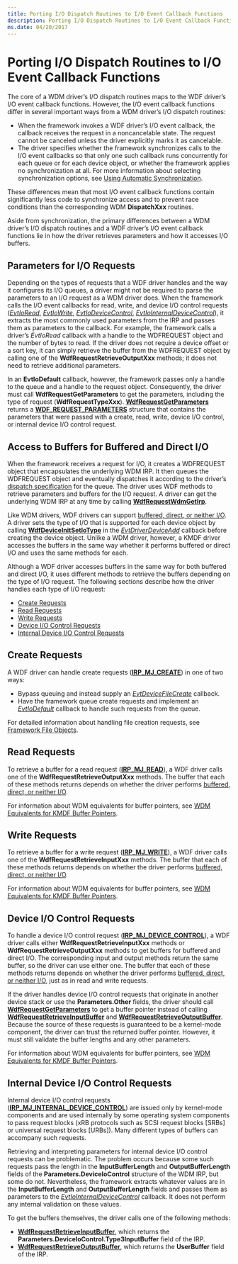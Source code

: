 ```yaml
---
title: Porting I/O Dispatch Routines to I/O Event Callback Functions
description: Porting I/O Dispatch Routines to I/O Event Callback Functions
ms.date: 04/20/2017
---
```


# Porting I/O Dispatch Routines to I/O Event Callback Functions


The core of a WDM driver’s I/O dispatch routines maps to the WDF driver’s I/O event callback functions. However, the I/O event callback functions differ in several important ways from a WDM driver’s I/O dispatch routines:

-   When the framework invokes a WDF driver’s I/O event callback, the callback receives the request in a noncancelable state. The request cannot be canceled unless the driver explicitly marks it as cancelable.
-   The driver specifies whether the framework synchronizes calls to the I/O event callbacks so that only one such callback runs concurrently for each queue or for each device object, or whether the framework applies no synchronization at all. For more information about selecting synchronization options, see [Using Automatic Synchronization](using-automatic-synchronization.md).

These differences mean that most I/O event callback functions contain significantly less code to synchronize access and to prevent race conditions than the corresponding WDM **DispatchXxx** routines.

Aside from synchronization, the primary differences between a WDM driver’s I/O dispatch routines and a WDF driver’s I/O event callback functions lie in how the driver retrieves parameters and how it accesses I/O buffers.

## Parameters for I/O Requests


Depending on the types of requests that a WDF driver handles and the way it configures its I/O queues, a driver might not be required to parse the parameters to an I/O request as a WDM driver does. When the framework calls the I/O event callbacks for read, write, and device I/O control requests ([*EvtIoRead*](/windows-hardware/drivers/ddi/wdfio/nc-wdfio-evt_wdf_io_queue_io_read), [*EvtIoWrite*](/windows-hardware/drivers/ddi/wdfio/nc-wdfio-evt_wdf_io_queue_io_write), [*EvtIoDeviceControl*](/windows-hardware/drivers/ddi/wdfio/nc-wdfio-evt_wdf_io_queue_io_device_control), [*EvtIoInternalDeviceControl*](/windows-hardware/drivers/ddi/wdfio/nc-wdfio-evt_wdf_io_queue_io_internal_device_control)), it extracts the most commonly used parameters from the IRP and passes them as parameters to the callback. For example, the framework calls a driver’s *EvtIoRead* callback with a handle to the WDFREQUEST object and the number of bytes to read. If the driver does not require a device offset or a sort key, it can simply retrieve the buffer from the WDFREQUEST object by calling one of the **WdfRequestRetrieveOutputXxx** methods; it does not need to retrieve additional parameters.

In an **EvtIoDefault** callback, however, the framework passes only a handle to the queue and a handle to the request object. Consequently, the driver must call **WdfRequestGetParameters** to get the parameters, including the type of request (**WdfRequestTypeXxx**). [**WdfRequestGetParameters**](/windows-hardware/drivers/ddi/wdfrequest/nf-wdfrequest-wdfrequestgetparameters) returns a [**WDF\_REQUEST\_PARAMETERS**](/windows-hardware/drivers/ddi/wdfrequest/ns-wdfrequest-_wdf_request_parameters) structure that contains the parameters that were passed with a create, read, write, device I/O control, or internal device I/O control request.

## Access to Buffers for Buffered and Direct I/O


When the framework receives a request for I/O, it creates a WDFREQUEST object that encapsulates the underlying WDM IRP. It then queues the WDFREQUEST object and eventually dispatches it according to the driver’s [dispatch specification](dispatching-methods-for-i-o-requests.md) for the queue. The driver uses WDF methods to retrieve parameters and buffers for the I/O request. A driver can get the underlying WDM IRP at any time by calling [**WdfRequestWdmGetIrp**](/windows-hardware/drivers/ddi/wdfrequest/nf-wdfrequest-wdfrequestwdmgetirp).

Like WDM drivers, WDF drivers can support [buffered, direct, or neither I/O](./accessing-data-buffers-in-wdf-drivers.md). A driver sets the type of I/O that is supported for each device object by calling [**WdfDeviceInitSetIoType**](/windows-hardware/drivers/ddi/wdfdevice/nf-wdfdevice-wdfdeviceinitsetiotype) in the [*EvtDriverDeviceAdd*](/windows-hardware/drivers/ddi/wdfdriver/nc-wdfdriver-evt_wdf_driver_device_add) callback before creating the device object. Unlike a WDM driver, however, a KMDF driver accesses the buffers in the same way whether it performs buffered or direct I/O and uses the same methods for each.

Although a WDF driver accesses buffers in the same way for both buffered and direct I/O, it uses different methods to retrieve the buffers depending on the type of I/O request. The following sections describe how the driver handles each type of I/O request:

-   [Create Requests](#create-requests)
-   [Read Requests](#read-requests)
-   [Write Requests](#write-requests)
-   [Device I/O Control Requests](#device-io-control-requests)
-   [Internal Device I/O Control Requests](#internal-device-io-control-requests)

## Create Requests


A WDF driver can handle create requests ([**IRP\_MJ\_CREATE**](../kernel/irp-mj-create.md)) in one of two ways:

-   Bypass queuing and instead supply an [*EvtDeviceFileCreate*](/windows-hardware/drivers/ddi/wdfdevice/nc-wdfdevice-evt_wdf_device_file_create) callback.
-   Have the framework queue create requests and implement an [*EvtIoDefault*](/windows-hardware/drivers/ddi/wdfio/nc-wdfio-evt_wdf_io_queue_io_default) callback to handle such requests from the queue.

For detailed information about handling file creation requests, see [Framework File Objects](framework-file-objects.md#creating-or-opening-a-file).

## Read Requests


To retrieve a buffer for a read request ([**IRP\_MJ\_READ**](../kernel/irp-mj-read.md)), a WDF driver calls one of the **WdfRequestRetrieveOutputXxx** methods. The buffer that each of these methods returns depends on whether the driver performs [buffered, direct, or neither I/O](./accessing-data-buffers-in-wdf-drivers.md).

For information about WDM equivalents for buffer pointers, see [WDM Equivalents for KMDF Buffer Pointers](wdm-equivalents-for-kmdf-buffer-pointers.md#read).

## Write Requests


To retrieve a buffer for a write request ([**IRP\_MJ\_WRITE**](../kernel/irp-mj-write.md)), a WDF driver calls one of the **WdfRequestRetrieveInputXxx** methods. The buffer that each of these methods returns depends on whether the driver performs [buffered, direct, or neither I/O](./accessing-data-buffers-in-wdf-drivers.md).

For information about WDM equivalents for buffer pointers, see [WDM Equivalents for KMDF Buffer Pointers](wdm-equivalents-for-kmdf-buffer-pointers.md#write).

## Device I/O Control Requests


To handle a device I/O control request ([**IRP\_MJ\_DEVICE\_CONTROL**](../kernel/irp-mj-device-control.md)), a WDF driver calls either **WdfRequestRetrieveInputXxx** methods or **WdfRequestRetrieveOutputXxx** methods to get buffers for buffered and direct I/O. The corresponding input and output methods return the same buffer, so the driver can use either one. The buffer that each of these methods returns depends on whether the driver performs [buffered, direct, or neither I/O](./accessing-data-buffers-in-wdf-drivers.md), just as in read and write requests.

If the driver handles device I/O control requests that originate in another device stack or use the **Parameters.Other** fields, the driver should call [**WdfRequestGetParameters**](/windows-hardware/drivers/ddi/wdfrequest/nf-wdfrequest-wdfrequestgetparameters) to get a buffer pointer instead of calling [**WdfRequestRetrieveInputBuffer**](/windows-hardware/drivers/ddi/wdfrequest/nf-wdfrequest-wdfrequestretrieveinputbuffer) and [**WdfRequestRetrieveOutputBuffer**](/windows-hardware/drivers/ddi/wdfrequest/nf-wdfrequest-wdfrequestretrieveoutputbuffer). Because the source of these requests is guaranteed to be a kernel-mode component, the driver can trust the returned buffer pointer. However, it must still validate the buffer lengths and any other parameters.

For information about WDM equivalents for buffer pointers, see [WDM Equivalents for KMDF Buffer Pointers](wdm-equivalents-for-kmdf-buffer-pointers.md#device-control).

## Internal Device I/O Control Requests


Internal device I/O control requests ([**IRP\_MJ\_INTERNAL\_DEVICE\_CONTROL**](../kernel/irp-mj-internal-device-control.md)) are issued only by kernel-mode components and are used internally by some operating system components to pass request blocks (xRB protocols such as SCSI request blocks \[SRBs\] or universal request blocks \[URBs\]). Many different types of buffers can accompany such requests.

Retrieving and interpreting parameters for internal device I/O control requests can be problematic. The problem occurs because some such requests pass the length in the **InputBufferLength** and **OutputBufferLength** fields of the **Parameters.DeviceIoControl** structure of the WDM IRP, but some do not. Nevertheless, the framework extracts whatever values are in the **InputBufferLength** and **OutputBufferLength** fields and passes them as parameters to the [*EvtIoInternalDeviceControl*](/windows-hardware/drivers/ddi/wdfio/nc-wdfio-evt_wdf_io_queue_io_internal_device_control) callback. It does not perform any internal validation on these values.

To get the buffers themselves, the driver calls one of the following methods:

-   [**WdfRequestRetrieveInputBuffer**](/windows-hardware/drivers/ddi/wdfrequest/nf-wdfrequest-wdfrequestretrieveinputbuffer), which returns the **Parameters.DeviceIoControl.Type3InputBuffer** field of the IRP.
-   [**WdfRequestRetrieveOutputBuffer**](/windows-hardware/drivers/ddi/wdfrequest/nf-wdfrequest-wdfrequestretrieveoutputbuffer), which returns the **UserBuffer** field of the IRP.

 

